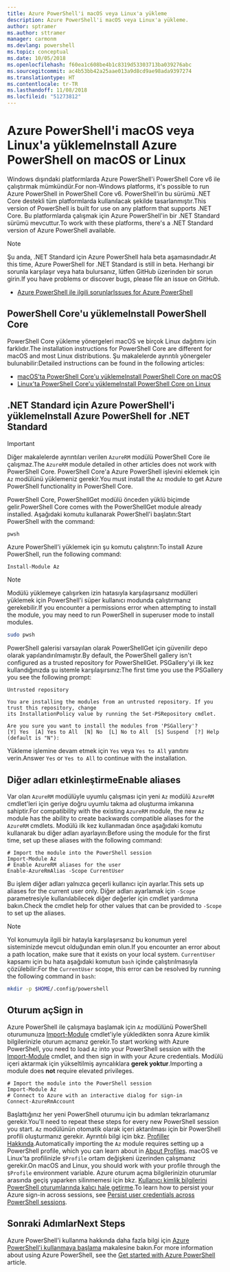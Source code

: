```yaml
---
title: Azure PowerShell'i macOS veya Linux'a yükleme
description: Azure PowerShell'i macOS veya Linux'a yükleme.
author: sptramer
ms.author: sttramer
manager: carmonm
ms.devlang: powershell
ms.topic: conceptual
ms.date: 10/05/2018
ms.openlocfilehash: f60ea1c608be4b1c8319d53303713ba039276abc
ms.sourcegitcommit: ac4b53bb42a25aae013a9d8cd9ae98ada9397274
ms.translationtype: HT
ms.contentlocale: tr-TR
ms.lasthandoff: 11/08/2018
ms.locfileid: "51273812"
---
```

# <a name="install-azure-powershell-on-macos-or-linux"></a><span data-ttu-id="ec932-103">Azure PowerShell'i macOS veya Linux'a yükleme</span><span class="sxs-lookup"><span data-stu-id="ec932-103">Install Azure PowerShell on macOS or Linux</span></span>

<span data-ttu-id="ec932-104">Windows dışındaki platformlarda Azure PowerShell'i PowerShell Core v6 ile çalıştırmak mümkündür.</span><span class="sxs-lookup"><span data-stu-id="ec932-104">For non-Windows platforms, it's possible to run Azure PowerShell in PowerShell Core v6.</span></span> <span data-ttu-id="ec932-105">PowerShell'in bu sürümü .NET Core destekli tüm platformlarda kullanılacak şekilde tasarlanmıştır.</span><span class="sxs-lookup"><span data-stu-id="ec932-105">This version of PowerShell is built for use on any platform that supports .NET Core.</span></span> <span data-ttu-id="ec932-106">Bu platformlarda çalışmak için Azure PowerShell'in bir .NET Standard sürümü mevcuttur.</span><span class="sxs-lookup"><span data-stu-id="ec932-106">To work with these platforms, there's a .NET Standard version of Azure PowerShell available.</span></span>

> [!NOTE]
> <span data-ttu-id="ec932-107">Şu anda, .NET Standard için Azure PowerShell hala beta aşamasındadır.</span><span class="sxs-lookup"><span data-stu-id="ec932-107">At this time, Azure PowerShell for .NET Standard is still in beta.</span></span>
> <span data-ttu-id="ec932-108">Herhangi bir sorunla karşılaşır veya hata bulursanız, lütfen GitHub üzerinden bir sorun girin.</span><span class="sxs-lookup"><span data-stu-id="ec932-108">If you have problems or discover bugs, please file an issue on GitHub.</span></span>
>
> * [<span data-ttu-id="ec932-109">Azure PowerShell ile ilgili sorunlar</span><span class="sxs-lookup"><span data-stu-id="ec932-109">Issues for Azure PowerShell</span></span>](https://github.com/azure/azure-docs-powershell/issues)

## <a name="install-powershell-core"></a><span data-ttu-id="ec932-110">PowerShell Core'u yükleme</span><span class="sxs-lookup"><span data-stu-id="ec932-110">Install PowerShell Core</span></span>

<span data-ttu-id="ec932-111">PowerShell Core yükleme yönergeleri macOS ve birçok Linux dağıtımı için farklıdır.</span><span class="sxs-lookup"><span data-stu-id="ec932-111">The installation instructions for PowerShell Core are different for macOS and most Linux distributions.</span></span>
<span data-ttu-id="ec932-112">Şu makalelerde ayrıntılı yönergeler bulunabilir:</span><span class="sxs-lookup"><span data-stu-id="ec932-112">Detailed instructions can be found in the following articles:</span></span>

* [<span data-ttu-id="ec932-113">macOS'ta PowerShell Core'u yükleme</span><span class="sxs-lookup"><span data-stu-id="ec932-113">Install PowerShell Core on macOS</span></span>](/powershell/scripting/setup/installing-powershell-core-on-macos)
* [<span data-ttu-id="ec932-114">Linux'ta PowerShell Core'u yükleme</span><span class="sxs-lookup"><span data-stu-id="ec932-114">Install PowerShell Core on Linux</span></span>](/powershell/scripting/setup/installing-powershell-core-on-linux)

## <a name="install-azure-powershell-for-net-standard"></a><span data-ttu-id="ec932-115">.NET Standard için Azure PowerShell'i yükleme</span><span class="sxs-lookup"><span data-stu-id="ec932-115">Install Azure PowerShell for .NET Standard</span></span>

> [!IMPORTANT]
> <span data-ttu-id="ec932-116">Diğer makalelerde ayrıntıları verilen `AzureRM` modülü PowerShell Core ile çalışmaz.</span><span class="sxs-lookup"><span data-stu-id="ec932-116">The `AzureRM` module detailed in other articles does not work with PowerShell Core.</span></span>
> <span data-ttu-id="ec932-117">PowerShell Core'a Azure PowerShell işlevini eklemek için `Az` modülünü yüklemeniz gerekir.</span><span class="sxs-lookup"><span data-stu-id="ec932-117">You must install the `Az` module to get Azure PowerShell functionality in PowerShell Core.</span></span>

<span data-ttu-id="ec932-118">PowerShell Core, PowerShellGet modülü önceden yüklü biçimde gelir.</span><span class="sxs-lookup"><span data-stu-id="ec932-118">PowerShell Core comes with the PowerShellGet module already installed.</span></span> <span data-ttu-id="ec932-119">Aşağıdaki komutu kullanarak PowerShell'i başlatın:</span><span class="sxs-lookup"><span data-stu-id="ec932-119">Start PowerShell with the command:</span></span>

```bash
pwsh
```

<span data-ttu-id="ec932-120">Azure PowerShell'i yüklemek için şu komutu çalıştırın:</span><span class="sxs-lookup"><span data-stu-id="ec932-120">To install Azure PowerShell, run the following command:</span></span>

```powershell-interactive
Install-Module Az
```

> [!NOTE]
> <span data-ttu-id="ec932-121">Modülü yüklemeye çalışırken izin hatasıyla karşılaşırsanız modülleri yüklemek için PowerShell'i süper kullanıcı modunda çalıştırmanız gerekebilir.</span><span class="sxs-lookup"><span data-stu-id="ec932-121">If you encounter a permissions error when attempting to install the module, you may need to run PowerShell in superuser mode to install modules.</span></span>
>
> ```bash
> sudo pwsh
> ```

<span data-ttu-id="ec932-122">PowerShell galerisi varsayılan olarak PowerShellGet için güvenilir depo olarak yapılandırılmamıştır.</span><span class="sxs-lookup"><span data-stu-id="ec932-122">By default, the PowerShell gallery isn't configured as a trusted repository for PowerShellGet.</span></span> <span data-ttu-id="ec932-123">PSGallery'yi ilk kez kullandığınızda şu istemle karşılaşırsınız:</span><span class="sxs-lookup"><span data-stu-id="ec932-123">The first time you use the PSGallery you see the following prompt:</span></span>

```output
Untrusted repository

You are installing the modules from an untrusted repository. If you trust this repository, change
its InstallationPolicy value by running the Set-PSRepository cmdlet.

Are you sure you want to install the modules from 'PSGallery'?
[Y] Yes  [A] Yes to All  [N] No  [L] No to All  [S] Suspend  [?] Help (default is "N"):
```

<span data-ttu-id="ec932-124">Yükleme işlemine devam etmek için `Yes` veya `Yes to All` yanıtını verin.</span><span class="sxs-lookup"><span data-stu-id="ec932-124">Answer `Yes` or `Yes to All` to continue with the installation.</span></span>

## <a name="enable-aliases"></a><span data-ttu-id="ec932-125">Diğer adları etkinleştirme</span><span class="sxs-lookup"><span data-stu-id="ec932-125">Enable aliases</span></span>

<span data-ttu-id="ec932-126">Var olan `AzureRM` modülüyle uyumlu çalışması için yeni `Az` modülü `AzureRM` cmdlet'leri için geriye doğru uyumlu takma ad oluşturma imkanına sahiptir.</span><span class="sxs-lookup"><span data-stu-id="ec932-126">For compatibility with the existing `AzureRM` module, the new `Az` module has the ability to create backwards compatible aliases for the `AzureRM` cmdlets.</span></span> <span data-ttu-id="ec932-127">Modülü ilk kez kullanmadan önce aşağıdaki komutu kullanarak bu diğer adları ayarlayın:</span><span class="sxs-lookup"><span data-stu-id="ec932-127">Before using the module for the first time, set up these aliases with the following command:</span></span>

```powershell-interactive
# Import the module into the PowerShell session
Import-Module Az
# Enable AzureRM aliases for the user
Enable-AzureRmAlias -Scope CurrentUser
```

<span data-ttu-id="ec932-128">Bu işlem diğer adları yalnızca geçerli kullanıcı için ayarlar.</span><span class="sxs-lookup"><span data-stu-id="ec932-128">This sets up aliases for the current user only.</span></span> <span data-ttu-id="ec932-129">Diğer adları ayarlamak için `-Scope` parametresiyle kullanılabilecek diğer değerler için cmdlet yardımına bakın.</span><span class="sxs-lookup"><span data-stu-id="ec932-129">Check the cmdlet help for other values that can be provided to `-Scope` to set up the aliases.</span></span>

> [!NOTE]
> <span data-ttu-id="ec932-130">Yol konumuyla ilgili bir hatayla karşılaşırsanız bu konumun yerel sisteminizde mevcut olduğundan emin olun.</span><span class="sxs-lookup"><span data-stu-id="ec932-130">If you encounter an error about a path location, make sure that it exists on your local system.</span></span> <span data-ttu-id="ec932-131">`CurrentUser` kapsamı için bu hata aşağıdaki komutun `bash` içinde çalıştırılmasıyla çözülebilir:</span><span class="sxs-lookup"><span data-stu-id="ec932-131">For the `CurrentUser` scope, this error can be resolved by running the following command in `bash`:</span></span>
>
> ```bash
> mkdir -p $HOME/.config/powershell
> ```

## <a name="sign-in"></a><span data-ttu-id="ec932-132">Oturum aç</span><span class="sxs-lookup"><span data-stu-id="ec932-132">Sign in</span></span>

<span data-ttu-id="ec932-133">Azure PowerShell ile çalışmaya başlamak için `Az` modülünü PowerShell oturumunuza [Import-Module](/powershell/module/Microsoft.PowerShell.Core/Import-Module) cmdlet'iyle yükledikten sonra Azure kimlik bilgilerinizle oturum açmanız gerekir.</span><span class="sxs-lookup"><span data-stu-id="ec932-133">To start working with Azure PowerShell, you need to load `Az` into your PowerShell session with the [Import-Module](/powershell/module/Microsoft.PowerShell.Core/Import-Module) cmdlet, and then sign in with your Azure credentials.</span></span> <span data-ttu-id="ec932-134">Modülü içeri aktarmak için yükseltilmiş ayrıcalıklara __gerek yoktur__.</span><span class="sxs-lookup"><span data-stu-id="ec932-134">Importing a module does __not__ require elevated privileges.</span></span>

```powershell-interactive
# Import the module into the PowerShell session
Import-Module Az
# Connect to Azure with an interactive dialog for sign-in
Connect-AzureRmAccount
```

<span data-ttu-id="ec932-135">Başlattığınız her yeni PowerShell oturumu için bu adımları tekrarlamanız gerekir.</span><span class="sxs-lookup"><span data-stu-id="ec932-135">You'll need to repeat these steps for every new PowerShell session you start.</span></span> <span data-ttu-id="ec932-136">`Az` modülünün otomatik olarak içeri aktarılması için bir PowerShell profili oluşturmanız gerekir. Ayrıntılı bilgi için bkz. [Profiller Hakkında](/powershell/module/microsoft.powershell.core/about/about_profiles).</span><span class="sxs-lookup"><span data-stu-id="ec932-136">Automatically importing the `Az` module requires setting up a PowerShell profile, which you can learn about in [About Profiles](/powershell/module/microsoft.powershell.core/about/about_profiles).</span></span>
<span data-ttu-id="ec932-137">macOS ve Linux'ta profilinizle `$Profile` ortam değişkeni üzerinden çalışmanız gerekir.</span><span class="sxs-lookup"><span data-stu-id="ec932-137">On macOS and Linux, you should work with your profile through the `$Profile` environment variable.</span></span> <span data-ttu-id="ec932-138">Azure oturum açma bilgilerinizin oturumlar arasında geçiş yaparken silinmemesi için bkz. [Kullanıcı kimlik bilgilerini PowerShell oturumlarında kalıcı hale getirme](context-persistence.md).</span><span class="sxs-lookup"><span data-stu-id="ec932-138">To learn how to persist your Azure sign-in across sessions, see [Persist user credentials across PowerShell sessions](context-persistence.md).</span></span>

## <a name="next-steps"></a><span data-ttu-id="ec932-139">Sonraki Adımlar</span><span class="sxs-lookup"><span data-stu-id="ec932-139">Next Steps</span></span>

<span data-ttu-id="ec932-140">Azure PowerShell'i kullanma hakkında daha fazla bilgi için [Azure PowerShell'i kullanmaya başlama](get-started-azureps.md) makalesine bakın.</span><span class="sxs-lookup"><span data-stu-id="ec932-140">For more information about using Azure PowerShell, see the [Get started with Azure PowerShell](get-started-azureps.md) article.</span></span>
